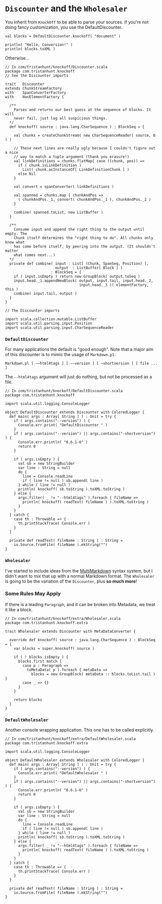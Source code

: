# `Discounter` and the `Wholesaler` #

You inherit from `KnockOff` to be able to parse your sources. If you're not doing
fancy customization, you use the DefaultDiscounter.

    val blocks = DefaultDiscounter.knockoff( "document" )

    println( "Hello, Conversion!" )
    println( blocks.toXML )

Otherwise...

    // In com/tristanhunt/knockoff/Discounter.scala
    package com.tristanhunt.knockoff
    // See the Discounter imports
    
    trait   Discounter
    extends ChunkStreamFactory
    with    SpanConverterFactory
    with    HasElementFactory {
  
      /**
        Parses and returns our best guess at the sequence of blocks. It will
        never fail, just log all suspicious things.
      */
      def knockoff( source : java.lang.CharSequence ) : BlockSeq = {
          
        val chunks = createChunkStream( new CharSequenceReader( source, 0 ) )

        // These next lines are really ugly because I couldn't figure out a nice
        // way to match a tuple argument (thank you erasure!)
        val linkDefinitions = chunks.flatMap{ case ((chunk, pos)) =>
          if ( chunk.isLinkDefinition )
            List( chunk.asInstanceOf[ LinkDefinitionChunk ] )
          else Nil
        }
        
        val convert = spanConverter( linkDefinitions )
        
        val spanned = chunks.map { chunkAndPos =>
          ( chunkAndPos._1, convert( chunkAndPos._1 ), chunkAndPos._2 )
        }
        
        combine( spanned.toList, new ListBuffer )
      }
      
      /**
        Consume input and append the right thing to the output until empty. The
        Chunk itself determines the "right thing to do". All chunks only know what
        has come before itself, by peering into the output. (It shouldn't matter
        what comes next...)
      */
      private def combine( input : List[ (Chunk, SpanSeq, Position) ],
                           output  : ListBuffer[ Block ] )
                         : BlockSeq = {
        if ( input.isEmpty ) return new GroupBlock( output.toSeq )
        input.head._1.appendNewBlock( output, input.tail, input.head._2,
                                      input.head._3 )( elementFactory, this )
        combine( input.tail, output )
      }
    }
    
    // The Discounter imports
    
    import scala.collection.mutable.ListBuffer
    import scala.util.parsing.input.Position
    import scala.util.parsing.input.CharSequenceReader


### `DefaultDiscounter` ###

For many applications the default is "good enough". Note that a major aim of this
discounter is to mimic the usage of `Markdown.pl`.

    Markdown.pl [ −−html4tags ] [ −−version ] [ −shortversion ] [ file ... ]

The `--html4tags` argument will just do nothing, but not be processed as a file.

    // In com/tristanhunt/knockoff/DefaultDiscounter.scala
    package com.tristanhunt.knockoff
    
    import scala.util.logging.ConsoleLogger
    
    object DefaultDiscounter extends Discounter with ColoredLogger {
      def main( args : Array[ String ] ) : Unit = try {
        if ( args.contains("--version") ) {
          Console.err.print( "DefaultDiscounter " )
        }
        if ( args.contains("--version") || args.contains("-shortversion") ) {
          Console.err.println( "0.6.1-6" )
          return 0
        }
        
        if ( args.isEmpty ) {
          val sb = new StringBuilder
          var line : String = null
          do {
            line = Console.readLine
            if ( line != null ) sb.append( line )
          } while ( line != null )
          println( knockoff( sb.toString ).toXML.toString )
        } else {
          args.filter( _ != "--html4tags" ).foreach { fileName =>
            println( knockoff( readText( fileName ) ).toXML.toString )
          }
        }
      } catch {
        case th : Throwable => {
          th.printStackTrace( Console.err )
        }
      }
      
      private def readText( fileName : String ) : String =
        io.Source.fromFile( fileName ).mkString("")
    }


### `Wholesaler` ###

I've started to include ideas from the [MultiMarkdown][] syntax system, but I didn't
want to mix that up with a normal Markdown format. The `Wholesaler` is going to be
the variation of the `Discounter`, plus **so much more**!

### Some Rules May Apply

If there is a leading `Paragraph`, and it can be broken into Metadata, we treat it
like a block.

    // In com/tristanhunt/knockoff/extra/Wholesaler.scala
    package com.tristanhunt.knockoff.extra

    trait Wholesaler extends Discounter with MetaDataConverter {
      
      override def knockoff( source : java.lang.CharSequence ) : BlockSeq = {
        var blocks = super.knockoff( source )
        
        if ( ! blocks.isEmpty ) {
          blocks.first match {
            case p : Paragraph =>
              toMetaData( p ).foreach { metaData =>
                blocks = new GroupBlock( metaData :: blocks.toList.tail ) }
            case _ => {}
          }
        }
        
        return blocks
      }
    }


### `DefaultWholesaler` ###

Another console wrapping application. This one has to be called explicitly.

    // In com/tristanhunt/knockoff/extra/DefaultWholesaler.scala
    package com.tristanhunt.knockoff.extra

    import scala.util.logging.ConsoleLogger
    
    object DefaultWholesaler extends Wholesaler with ColoredLogger {
      def main( args : Array[ String ] ) : Unit = try {
        if ( args.contains("--version") ) {
          Console.err.print( "DefaultWholesaler " )
        }
        if ( args.contains("--version") || args.contains("-shortversion") ) {
          Console.err.println( "0.6.1-6" )
          return 0
        }
        
        if ( args.isEmpty ) {
          val sb = new StringBuilder
          var line : String = null
          do {
            line = Console.readLine
            if ( line != null ) sb.append( line )
          } while ( line != null )
          println( knockoff( sb.toString ).toXML.toString )
        } else {
          args.filter( _ != "--html4tags" ).foreach { fileName =>
            println( knockoff( readText( fileName ) ).toXML.toString )
          }
        }
      } catch {
        case th : Throwable => {
          th.printStackTrace( Console.err )
        }
      }
      
      private def readText( fileName : String ) : String =
        io.Source.fromFile( fileName ).mkString("")
    }

[MultiMarkdown]: http://fletcherpenney.net/multimarkdown/users_guide/multimarkdown_syntax_guide/
